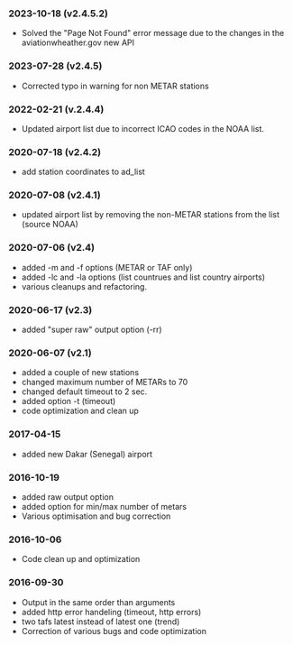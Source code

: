 ### 2023-10-18 (v2.4.5.2)
* Solved the "Page Not Found" error message due to the changes in the aviationwheather.gov new API

### 2023-07-28 (v2.4.5)
* Corrected typo in warning for non METAR stations

### 2022-02-21 (v.2.4.4)
* Updated airport list due to incorrect ICAO codes in the NOAA list.

### 2020-07-18 (v2.4.2)
* add station coordinates to ad_list

### 2020-07-08 (v2.4.1)
* updated airport list by removing the non-METAR stations from the list (source NOAA)

### 2020-07-06 (v2.4)
* added -m and -f options (METAR or TAF only)
* added -lc and -la options (list countrues and list country airports)
* various cleanups and refactoring.

### 2020-06-17 (v2.3)
* added "super raw" output option (-rr)

### 2020-06-07 (v2.1)
* added a couple of new stations
* changed maximum number of METARs to 70
* changed default timeout to 2 sec.
* added option -t (timeout)
* code optimization and clean up 

### 2017-04-15
* added new Dakar (Senegal) airport

### 2016-10-19
* added raw output option
* added option for min/max number of metars
* Various optimisation and bug correction

### 2016-10-06
 * Code clean up and optimization

### 2016-09-30
 * Output in the same order than arguments
 * added http error handeling (timeout, http errors)
 * two tafs latest instead of latest one (trend)
 * Correction of various bugs and code optimization
